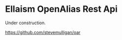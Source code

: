 <!-- TITLE: OpenAlias Rest Api -->
<!-- SUBTITLE: Documentation for the Ellaism OpenAlias Rest Api -->

# Ellaism OpenAlias Rest Api

Under construction.

https://github.com/stevemulligan/oar